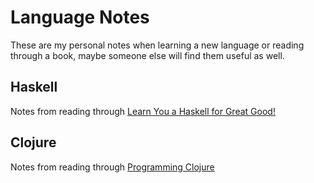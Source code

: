 # Language Notes

These are my personal notes when learning a new language or reading through a book, maybe someone else will find them useful as well.

## Haskell

Notes from reading through [Learn You a Haskell for Great Good!](http://learnyouahaskell.com/)

## Clojure

Notes from reading through [Programming Clojure](http://pragprog.com/titles/shcloj/programming-clojure)